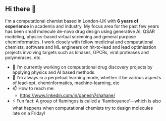 ## Hi there 👋

I'm a computational chemist based in London-UK with **6 years of experience** in academia and industry.
My focus area for the past few years has been small molecule de-novo drug design using generative AI, QSAR modeling, physics-based virtual screening and general purpose cheminformatics.
I work closely with fellow medicinal and computational chemists, software and ML engineers on hit-to-lead and lead optimisation projects involving targets such as kinases, GPCRs, viral proteases and polymerases, etc.

- 🔭 I’m currently working on computational drug discovery projects by applying physics and AI based methods.
- 🌱 I'm always in a perpetual learning mode, whether it be various aspects of lead-opt, cheminformatics, machine-learning, etc
- 📫 How to reach me:
  - https://www.linkedin.com/in/ganesh7shahane/
- ⚡ Fun fact: A group of flamingos is called a ‘flamboyance’—which is also what happens when computational chemists try to design molecules late on a Friday!
